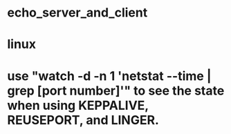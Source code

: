 # echo_server_and_client
# linux
# use "watch -d -n 1 'netstat --time | grep [port number]'" to see the state when using KEPPALIVE, REUSEPORT, and LINGER.

